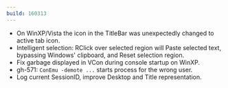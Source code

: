 ```yaml
---
build: 160313
---
```


* On WinXP/Vista the icon in the TitleBar was unexpectedly changed to active tab icon.
* Intelligent selection: RClick over selected region will Paste selected text,
  bypassing Windows' clipboard, and Reset selection region.
* Fix garbage displayed in VCon during console startup on WinXP.
* gh-571: `ConEmu -demote ...` starts process for the wrong user.
* Log current SessionID, improve Desktop and Title representation.
